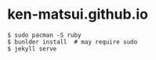 # ken-matsui.github.io

```
$ sudo pacman -S ruby
$ bunlder install  # may require sudo
$ jekyll serve
```
